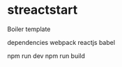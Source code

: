 # streactstart
Boiler template


dependencies
webpack
reactjs
babel


npm run dev
npm run build




